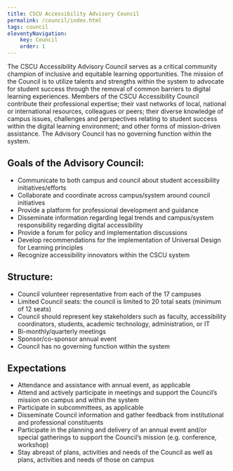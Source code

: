 ```yaml
---
title: CSCU Accessibility Advisory Council
permalink: /council/index.html
tags: council
eleventyNavigation:
    key: Council
    order: 1
---
```

The CSCU Accessibility Advisory Council serves as a critical community champion of inclusive and equitable learning opportunities. The mission of the Council is to utilize talents and strengths within the system to advocate for student success through the removal of common barriers to digital learning experiences. Members of the CSCU Accessibility Council contribute their professional expertise; their vast networks of local, national or international resources, colleagues or peers; their diverse knowledge of campus issues, challenges and perspectives relating to student success within the digital learning environment; and other forms of mission-driven assistance. The Advisory Council has no governing function within the system. 

## Goals of the Advisory Council: 

- Communicate to both campus and council about student accessibility initiatives/efforts 
- Collaborate and coordinate across campus/system around council initiatives  
- Provide a platform for professional development and guidance  
- Disseminate information regarding legal trends and campus/system responsibility regarding digital accessibility 
- Provide a forum for policy and implementation discussions  
- Develop recommendations for the implementation of Universal Design for Learning principles 
- Recognize accessibility innovators within the CSCU system  

## Structure: 

- Council volunteer representative from each of the 17 campuses 
- Limited Council seats: the council is limited to 20 total seats (minimum of 12 seats) 
- Council should represent key stakeholders such as faculty, accessibility coordinators, students, academic technology, administration, or IT 
- Bi-monthly/quarterly meetings 
- Sponsor/co-sponsor annual event 
- Council has no governing function within the system 

## Expectations

- Attendance and assistance with annual event, as applicable 
- Attend and actively participate in meetings and support the Council’s mission on campus and within the system 
- Participate in subcommittees, as applicable 
- Disseminate Council information and gather feedback from institutional and professional constituents  
- Participate in the planning and delivery of an annual event and/or special gatherings to support the Council’s mission (e.g. conference, workshop) 
- Stay abreast of plans, activities and needs of the Council as well as plans, activities and needs of those on campus  